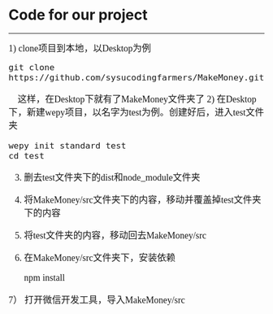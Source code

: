 # Code for our project
<hr/>
<font size=4 face="黑体">
1) clone项目到本地，以Desktop为例

	git clone https://github.com/sysucodingfarmers/MakeMoney.git

&nbsp;&nbsp;&nbsp;&nbsp;这样，在Desktop下就有了MakeMoney文件夹了
2) 在Desktop下，新建wepy项目，以名字为test为例。创建好后，进入test文件夹
	
	wepy init standard test
	cd test
	
3) 删去test文件夹下的dist和node_module文件夹
4) 将MakeMoney/src文件夹下的内容，移动并覆盖掉test文件夹下的内容
5) 将test文件夹的内容，移动回去MakeMoney/src
6) 在MakeMoney/src文件夹下，安装依赖

	npm install
	
7） 打开微信开发工具，导入MakeMoney/src
